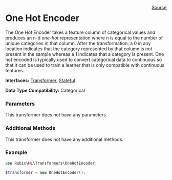 <span style="float:right;"><a href="https://github.com/RubixML/RubixML/blob/master/src/Transformers/OneHotEncoder.php">Source</a></span>

# One Hot Encoder
The One Hot Encoder takes a feature column of categorical values and produces an n-d *one-hot* representation where n is equal to the number of unique categories in that column. After the transformation, a 0 in any location indicates that the category represented by that column is not present in the sample whereas a 1 indicates that a category is present. One hot encoded is typically used to convert categorical data to continuous so that it can be used to train a learner that is only compatible with continuous features.

**Interfaces:** [Transformer](api.md#transformer), [Stateful](api.md#stateful)

**Data Type Compatibility:** Categorical

### Parameters
This transformer does not have any parameters.

### Additional Methods
This transformer does not have any additional methods.

### Example
```php
use Rubix\ML\Transformers\OneHotEncoder;

$transformer = new OneHotEncoder();
```